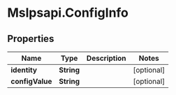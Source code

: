 # Mslpsapi.ConfigInfo

## Properties
Name | Type | Description | Notes
------------ | ------------- | ------------- | -------------
**identity** | **String** |  | [optional] 
**configValue** | **String** |  | [optional] 


